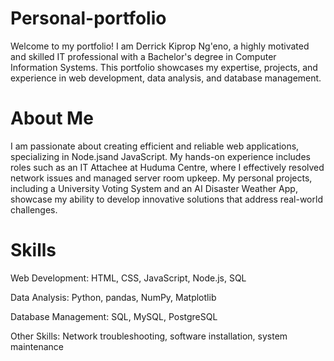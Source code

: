 # Personal-portfolio

Welcome to my portfolio! I am Derrick Kiprop Ng'eno, a highly motivated and skilled IT professional with a Bachelor's degree in Computer Information Systems. This portfolio showcases my expertise, projects, and experience in web development, data analysis, and database management.

# About Me
I am passionate about creating efficient and reliable web applications, specializing in Node.jsand JavaScript. My hands-on experience includes roles such as an IT Attachee at Huduma Centre, where I effectively resolved network issues and managed server room upkeep. My personal projects, including a University Voting System and an AI Disaster Weather App, showcase my ability to develop innovative solutions that address real-world challenges.

# Skills
Web Development: HTML, CSS, JavaScript, Node.js, SQL

Data Analysis: Python, pandas, NumPy, Matplotlib

Database Management: SQL, MySQL, PostgreSQL

Other Skills: Network troubleshooting, software installation, system maintenance
